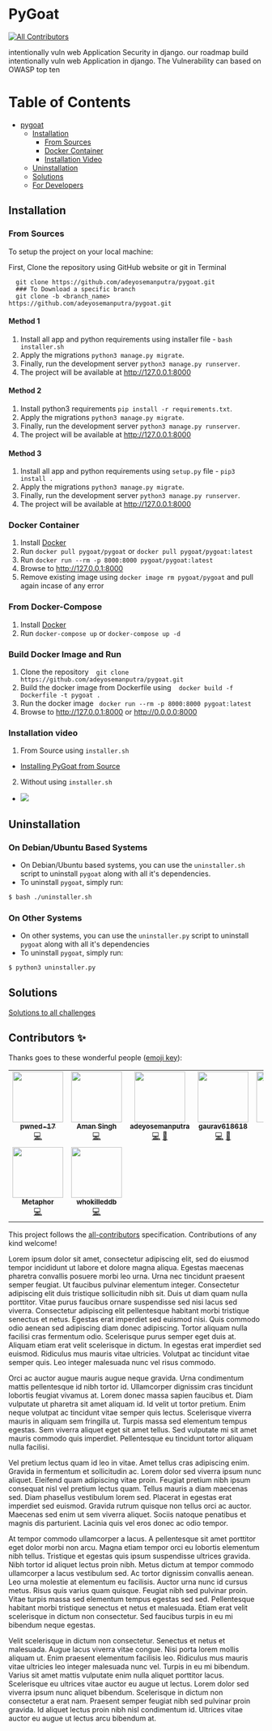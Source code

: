 # PyGoat
<!-- ALL-CONTRIBUTORS-BADGE:START - Do not remove or modify this section -->
[![All Contributors](https://img.shields.io/badge/all_contributors-9-orange.svg?style=flat-square)](#contributors-)
<!-- ALL-CONTRIBUTORS-BADGE:END -->

intentionally vuln web Application Security in django.
our roadmap build intentionally vuln web Application in django. The Vulnerability can based on OWASP top ten
<br>

Table of Contents
=================

* [pygoat](#pygoat)
   * [Installation](#installation)
      * [From Sources](#from-sources)
      * [Docker Container](#docker-container)
      * [Installation Video](#installation-video)
   * [Uninstallation](#uninstallation)
   * [Solutions](/Solutions/solution.md)
   * [For Developers](/docs/dev_guide.md)

## Installation

### From Sources

To setup the project on your local machine:
<br>

First, Clone the repository using GitHub website or git in Terminal
```
  git clone https://github.com/adeyosemanputra/pygoat.git
  ### To Download a specific branch
  git clone -b <branch_name> https://github.com/adeyosemanputra/pygoat.git
```

#### Method 1

1. Install all app and python requirements using installer file - `bash installer.sh`
2. Apply the migrations `python3 manage.py migrate`.<br>
3. Finally, run the development server `python3 manage.py runserver`.<br>
4. The project will be available at <http://127.0.0.1:8000> 

#### Method 2

1. Install python3 requirements `pip install -r requirements.txt`.<br> 
2. Apply the migrations `python3 manage.py migrate`.<br>
3. Finally, run the development server `python3 manage.py runserver`.<br>
4. The project will be available at <http://127.0.0.1:8000> 

#### Method 3

1. Install all app and python requirements using `setup.py` file - `pip3 install .`
2. Apply the migrations `python3 manage.py migrate`.<br>
3. Finally, run the development server `python3 manage.py runserver`.<br>
4. The project will be available at <http://127.0.0.1:8000> 

### Docker Container
1. Install [Docker](https://www.docker.com)
2. Run `docker pull pygoat/pygoat` or `docker pull pygoat/pygoat:latest`
3. Run `docker run --rm -p 8000:8000 pygoat/pygoat:latest`
4. Browse to <http://127.0.0.1:8000> 
5. Remove existing image using `docker image rm pygoat/pygoat` and pull again incase of any error

### From Docker-Compose 
1. Install [Docker](https://www.docker.com)
2. Run `docker-compose up` or `docker-compose up -d`

### Build Docker Image and Run
1. Clone the repository  &ensp; `git clone https://github.com/adeyosemanputra/pygoat.git` 
2. Build the docker image from Dockerfile using &ensp; `docker build -f Dockerfile -t pygoat .`
3. Run the docker image &ensp;`docker run --rm -p 8000:8000 pygoat:latest`
4. Browse to <http://127.0.0.1:8000> or <http://0.0.0.0:8000> 

### Installation video 

1. From Source using `installer.sh`
 - [Installing PyGoat from Source](https://www.youtube.com/watch?v=7bYBJXG3FRQ)
2. Without using `installer.sh`
 - [![](http://img.youtube.com/vi/rfzQiMeiwso/0.jpg)](http://www.youtube.com/watch?v=rfzQiMeiwso "Installation Pygoat")

## Uninstallation

### On Debian/Ubuntu Based Systems
- On Debian/Ubuntu based systems, you can use the `uninstaller.sh` script to uninstall `pygoat` along with all it's dependencies.
- To uninstall `pygoat`, simply run:
```bash
$ bash ./uninstaller.sh
```

### On Other Systems
- On other systems, you can use the `uninstaller.py` script to uninstall `pygoat` along with all it's dependencies
- To uninstall `pygoat`, simply run:
```bash
$ python3 uninstaller.py
```

## Solutions 
<a href="/Solutions/solution.md">Solutions to all challenges</a>

## Contributors ✨

Thanks goes to these wonderful people ([emoji key](https://allcontributors.org/docs/en/emoji-key)):

<!-- ALL-CONTRIBUTORS-LIST:START - Do not remove or modify this section -->
<!-- prettier-ignore-start -->
<!-- markdownlint-disable -->
<table>
  <tr>
    <td align="center"><a href="https://github.com/pwned-17"><img src="https://avatars.githubusercontent.com/u/61360833?v=4?s=100" width="100px;" alt=""/><br /><sub><b>pwned-17</b></sub></a><br /><a href="https://github.com/adeyosemanputra/pygoat/commits?author=pwned-17" title="Code">💻</a></td>
    <td align="center"><a href="https://github.com/prince-7"><img src="https://avatars.githubusercontent.com/u/53997924?v=4?s=100" width="100px;" alt=""/><br /><sub><b>Aman Singh</b></sub></a><br /><a href="https://github.com/adeyosemanputra/pygoat/commits?author=prince-7" title="Code">💻</a></td>
    <td align="center"><a href="https://github.com/adeyosemanputra"><img src="https://avatars.githubusercontent.com/u/24958168?v=4?s=100" width="100px;" alt=""/><br /><sub><b>adeyosemanputra</b></sub></a><br /><a href="https://github.com/adeyosemanputra/pygoat/commits?author=adeyosemanputra" title="Code">💻</a> <a href="https://github.com/adeyosemanputra/pygoat/commits?author=adeyosemanputra" title="Documentation">📖</a></td>
    <td align="center"><a href="https://github.com/gaurav618618"><img src="https://avatars.githubusercontent.com/u/29380890?v=4?s=100" width="100px;" alt=""/><br /><sub><b>gaurav618618</b></sub></a><br /><a href="https://github.com/adeyosemanputra/pygoat/commits?author=gaurav618618" title="Code">💻</a> <a href="https://github.com/adeyosemanputra/pygoat/commits?author=gaurav618618" title="Documentation">📖</a></td>
    <td align="center"><a href="https://github.com/kUSHAL0601"><img src="https://avatars.githubusercontent.com/u/29600964?v=4?s=100" width="100px;" alt=""/><br /><sub><b>MajAK</b></sub></a><br /><a href="https://github.com/adeyosemanputra/pygoat/commits?author=kUSHAL0601" title="Code">💻</a></td>
    <td align="center"><a href="https://github.com/JustinDPerkins"><img src="https://avatars.githubusercontent.com/u/60413733?v=4?s=100" width="100px;" alt=""/><br /><sub><b>JustinPerkins</b></sub></a><br /><a href="https://github.com/adeyosemanputra/pygoat/commits?author=JustinDPerkins" title="Code">💻</a></td>
    <td align="center"><a href="https://github.com/Hkakashi"><img src="https://avatars.githubusercontent.com/u/43193113?v=4?s=100" width="100px;" alt=""/><br /><sub><b>Liu Peng</b></sub></a><br /><a href="https://github.com/adeyosemanputra/pygoat/commits?author=Hkakashi" title="Code">💻</a></td>
  </tr>
  <tr>
    <td align="center"><a href="https://github.com/RupakBiswas-2304"><img src="https://avatars.githubusercontent.com/u/75058161?v=4?s=100" width="100px;" alt=""/><br /><sub><b>Metaphor</b></sub></a><br /><a href="https://github.com/adeyosemanputra/pygoat/commits?author=RupakBiswas-2304" title="Code">💻</a></td>
    <td align="center"><a href="https://whokilleddb.github.io"><img src="https://avatars.githubusercontent.com/u/56482137?v=4?s=100" width="100px;" alt=""/><br /><sub><b>whokilleddb</b></sub></a><br /><a href="https://github.com/adeyosemanputra/pygoat/commits?author=whokilleddb" title="Code">💻</a></td>
  </tr>
</table>

<!-- markdownlint-restore -->
<!-- prettier-ignore-end -->

<!-- ALL-CONTRIBUTORS-LIST:END -->

This project follows the [all-contributors](https://github.com/all-contributors/all-contributors) specification. Contributions of any kind welcome!



Lorem ipsum dolor sit amet, consectetur adipiscing elit, sed do eiusmod tempor incididunt ut labore et dolore magna aliqua. Egestas maecenas pharetra convallis posuere morbi leo urna. Urna nec tincidunt praesent semper feugiat. Ut faucibus pulvinar elementum integer. Consectetur adipiscing elit duis tristique sollicitudin nibh sit. Duis ut diam quam nulla porttitor. Vitae purus faucibus ornare suspendisse sed nisi lacus sed viverra. Consectetur adipiscing elit pellentesque habitant morbi tristique senectus et netus. Egestas erat imperdiet sed euismod nisi. Quis commodo odio aenean sed adipiscing diam donec adipiscing. Tortor aliquam nulla facilisi cras fermentum odio. Scelerisque purus semper eget duis at. Aliquam etiam erat velit scelerisque in dictum. In egestas erat imperdiet sed euismod. Ridiculus mus mauris vitae ultricies. Volutpat ac tincidunt vitae semper quis. Leo integer malesuada nunc vel risus commodo.

Orci ac auctor augue mauris augue neque gravida. Urna condimentum mattis pellentesque id nibh tortor id. Ullamcorper dignissim cras tincidunt lobortis feugiat vivamus at. Lorem donec massa sapien faucibus et. Diam vulputate ut pharetra sit amet aliquam id. Id velit ut tortor pretium. Enim neque volutpat ac tincidunt vitae semper quis lectus. Scelerisque viverra mauris in aliquam sem fringilla ut. Turpis massa sed elementum tempus egestas. Sem viverra aliquet eget sit amet tellus. Sed vulputate mi sit amet mauris commodo quis imperdiet. Pellentesque eu tincidunt tortor aliquam nulla facilisi.

Vel pretium lectus quam id leo in vitae. Amet tellus cras adipiscing enim. Gravida in fermentum et sollicitudin ac. Lorem dolor sed viverra ipsum nunc aliquet. Eleifend quam adipiscing vitae proin. Feugiat pretium nibh ipsum consequat nisl vel pretium lectus quam. Tellus mauris a diam maecenas sed. Diam phasellus vestibulum lorem sed. Placerat in egestas erat imperdiet sed euismod. Gravida rutrum quisque non tellus orci ac auctor. Maecenas sed enim ut sem viverra aliquet. Sociis natoque penatibus et magnis dis parturient. Lacinia quis vel eros donec ac odio tempor.

At tempor commodo ullamcorper a lacus. A pellentesque sit amet porttitor eget dolor morbi non arcu. Magna etiam tempor orci eu lobortis elementum nibh tellus. Tristique et egestas quis ipsum suspendisse ultrices gravida. Nibh tortor id aliquet lectus proin nibh. Metus dictum at tempor commodo ullamcorper a lacus vestibulum sed. Ac tortor dignissim convallis aenean. Leo urna molestie at elementum eu facilisis. Auctor urna nunc id cursus metus. Risus quis varius quam quisque. Feugiat nibh sed pulvinar proin. Vitae turpis massa sed elementum tempus egestas sed sed. Pellentesque habitant morbi tristique senectus et netus et malesuada. Etiam erat velit scelerisque in dictum non consectetur. Sed faucibus turpis in eu mi bibendum neque egestas.

Velit scelerisque in dictum non consectetur. Senectus et netus et malesuada. Augue lacus viverra vitae congue. Nisi porta lorem mollis aliquam ut. Enim praesent elementum facilisis leo. Ridiculus mus mauris vitae ultricies leo integer malesuada nunc vel. Turpis in eu mi bibendum. Varius sit amet mattis vulputate enim nulla aliquet porttitor lacus. Scelerisque eu ultrices vitae auctor eu augue ut lectus. Lorem dolor sed viverra ipsum nunc aliquet bibendum. Scelerisque in dictum non consectetur a erat nam. Praesent semper feugiat nibh sed pulvinar proin gravida. Id aliquet lectus proin nibh nisl condimentum id. Ultrices vitae auctor eu augue ut lectus arcu bibendum at.